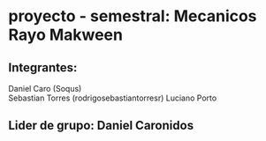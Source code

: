 # proyecto - semestral: Mecanicos Rayo Makween

## Integrantes:

Daniel Caro (Soqus)   
Sebastian Torres (rodrigosebastiantorresr)
Luciano Porto

## Lider de grupo: Daniel Caronidos  
